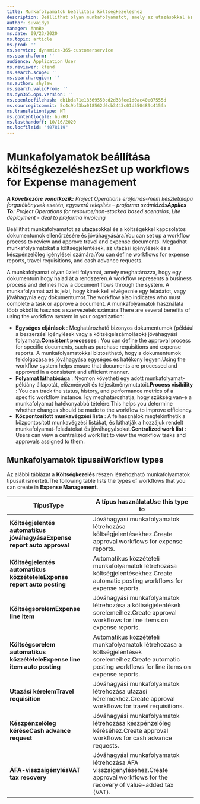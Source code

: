 ```yaml
---
title: Munkafolyamatok beállítása költségkezeléshez
description: Beállíthat olyan munkafolyamatot, amely az utazásokkal és a költségekkel kapcsolatos dokumentumok ellenőrzésére és jóváhagyására szolgál.
author: suvaidya
manager: AnnBe
ms.date: 09/23/2020
ms.topic: article
ms.prod: ''
ms.service: dynamics-365-customerservice
ms.search.form: ''
audience: Application User
ms.reviewer: kfend
ms.search.scope: ''
ms.search.region: ''
ms.author: shylaw
ms.search.validFrom: ''
ms.dyn365.ops.version: ''
ms.openlocfilehash: db1bda71e18369550cd2d38fee1d0ac40e07555d
ms.sourcegitcommit: 5c4c9bf3ba018562d6cb3443c01d550489c415fa
ms.translationtype: HT
ms.contentlocale: hu-HU
ms.lasthandoff: 10/16/2020
ms.locfileid: "4078119"
---
```

# <a name="set-up-workflows-for-expense-management"></a><span data-ttu-id="ed01a-103">Munkafolyamatok beállítása költségkezeléshez</span><span class="sxs-lookup"><span data-stu-id="ed01a-103">Set up workflows for Expense management</span></span>

<span data-ttu-id="ed01a-104">_**A következőre vonatkozik:** Project Operations erőforrás-/nem készletalapú forgatókönyvek esetén, egyszerű telepítés – proforma számlázás_</span><span class="sxs-lookup"><span data-stu-id="ed01a-104">_**Applies To:** Project Operations for resource/non-stocked based scenarios, Lite deployment - deal to proforma invoicing_</span></span>

<span data-ttu-id="ed01a-105">Beállíthat munkafolyamatot az utazásokkal és a költségekkel kapcsolatos dokumentumok ellenőrzésére és jóváhagyására.</span><span class="sxs-lookup"><span data-stu-id="ed01a-105">You can set up a workflow process to review and approve travel and expense documents.</span></span> <span data-ttu-id="ed01a-106">Megadhat munkafolyamatokat a költségjelentések, az utazási igénylések és a készpénzelőleg igénylései számára.</span><span class="sxs-lookup"><span data-stu-id="ed01a-106">You can define workflows for expense reports, travel requisitions, and cash advance requests.</span></span>

<span data-ttu-id="ed01a-107">A munkafolyamat olyan üzleti folyamat, amely meghatározza, hogy egy dokumentum hogy halad át a rendszeren.</span><span class="sxs-lookup"><span data-stu-id="ed01a-107">A workflow represents a business process and defines how a document flows through the system.</span></span> <span data-ttu-id="ed01a-108">A munkafolyamat azt is jelzi, hogy kinek kell elvégeznie egy feladatot, vagy jóváhagynia egy dokumentumot.</span><span class="sxs-lookup"><span data-stu-id="ed01a-108">The workflow also indicates who must complete a task or approve a document.</span></span> <span data-ttu-id="ed01a-109">A munkafolyamatok használata több okból is hasznos a szervezetek számára:</span><span class="sxs-lookup"><span data-stu-id="ed01a-109">There are several benefits of using the workflow system in your organization:</span></span>

- <span data-ttu-id="ed01a-110">**Egységes eljárások** : Meghatározható bizonyos dokumentumok (például a beszerzési igénylések vagy a költségelszámolások) jóváhagyási folyamata.</span><span class="sxs-lookup"><span data-stu-id="ed01a-110">**Consistent processes** : You can define the approval process for specific documents, such as purchase requisitions and expense reports.</span></span> <span data-ttu-id="ed01a-111">A munkafolyamatokkal biztosítható, hogy a dokumentumok feldolgozása és jóváhagyása egységes és hatékony legyen.</span><span class="sxs-lookup"><span data-stu-id="ed01a-111">Using the workflow system helps ensure that documents are processed and approved in a consistent and efficient manner.</span></span>
- <span data-ttu-id="ed01a-112">**Folyamat láthatósága** : Nyomon követheti egy adott munkafolyamat-példány állapotát, előzményeit és teljesítménymutatóit.</span><span class="sxs-lookup"><span data-stu-id="ed01a-112">**Process visibility** : You can track the status, history, and performance metrics of a specific workflow instance.</span></span> <span data-ttu-id="ed01a-113">Így meghatározhatja, hogy szükség van-e a munkafolyamat hatékonyabbá tételére.</span><span class="sxs-lookup"><span data-stu-id="ed01a-113">This helps you determine whether changes should be made to the workflow to improve efficiency.</span></span>
- <span data-ttu-id="ed01a-114">**Központosított munkavégzési lista** : A felhasználók megtekinthetik a központosított munkavégzési listákat, és láthatják a hozzájuk rendelt munkafolyamat-feladatokat és jóváhagyásokat.</span><span class="sxs-lookup"><span data-stu-id="ed01a-114">**Centralized work list** : Users can view a centralized work list to view the workflow tasks and approvals assigned to them.</span></span> 

## <a name="workflow-types"></a><span data-ttu-id="ed01a-115">Munkafolyamatok típusai</span><span class="sxs-lookup"><span data-stu-id="ed01a-115">Workflow types</span></span>

<span data-ttu-id="ed01a-116">Az alábbi táblázat a **Költségkezelés** részen létrehozható munkafolyamatok típusait ismerteti.</span><span class="sxs-lookup"><span data-stu-id="ed01a-116">The following table lists the types of workflows that you can create in **Expense Management**.</span></span>


|              <span data-ttu-id="ed01a-117"><strong>Típus</strong></span><span class="sxs-lookup"><span data-stu-id="ed01a-117"><strong>Type</strong></span></span>              |                   <span data-ttu-id="ed01a-118"><strong>A típus használata</strong></span><span class="sxs-lookup"><span data-stu-id="ed01a-118"><strong>Use this type to</strong></span></span>                   |
|-------------------------------------------------|-----------------------------------------------------------------------|
|   <span data-ttu-id="ed01a-119"><strong>Költségjelentés automatikus jóváhagyása</strong></span><span class="sxs-lookup"><span data-stu-id="ed01a-119"><strong>Expense report auto approval</strong></span></span> |            <span data-ttu-id="ed01a-120">Jóváhagyási munkafolyamatok létrehozása költségjelentésekhez.</span><span class="sxs-lookup"><span data-stu-id="ed01a-120">Create approval workflows for expense reports.</span></span>             |
|  <span data-ttu-id="ed01a-121"><strong>Költségjelentés automatikus közzététele</strong></span><span class="sxs-lookup"><span data-stu-id="ed01a-121"><strong>Expense report auto posting</strong></span></span>   |        <span data-ttu-id="ed01a-122">Automatikus közzétételi munkafolyamatok létrehozása költségjelentésekhez.</span><span class="sxs-lookup"><span data-stu-id="ed01a-122">Create automatic posting workflows for expense reports.</span></span>        |
|       <span data-ttu-id="ed01a-123"><strong>Költségsorelem</strong></span><span class="sxs-lookup"><span data-stu-id="ed01a-123"><strong>Expense line item</strong></span></span>        |     <span data-ttu-id="ed01a-124">Jóváhagyási munkafolyamatok létrehozása a költségjelentések sorelemeihez.</span><span class="sxs-lookup"><span data-stu-id="ed01a-124">Create approval workflows for line items on expense reports.</span></span>      |
| <span data-ttu-id="ed01a-125"><strong>Költségsorelem automatikus közzététele</strong></span><span class="sxs-lookup"><span data-stu-id="ed01a-125"><strong>Expense line item auto posting</strong></span></span> | <span data-ttu-id="ed01a-126">Automatikus közzétételi munkafolyamatok létrehozása a költségjelentések sorelemeihez.</span><span class="sxs-lookup"><span data-stu-id="ed01a-126">Create automatic posting workflows for line items on expense reports.</span></span> |
|       <span data-ttu-id="ed01a-127"><strong>Utazási kérelem</strong></span><span class="sxs-lookup"><span data-stu-id="ed01a-127"><strong>Travel requisition</strong></span></span>       |          <span data-ttu-id="ed01a-128">Jóváhagyási munkafolyamatok létrehozása utazási kérelmekhez.</span><span class="sxs-lookup"><span data-stu-id="ed01a-128">Create approval workflows for travel requisitions.</span></span>           |
|      <span data-ttu-id="ed01a-129"><strong>Készpénzelőleg kérése</strong></span><span class="sxs-lookup"><span data-stu-id="ed01a-129"><strong>Cash advance request</strong></span></span>      |         <span data-ttu-id="ed01a-130">Jóváhagyási munkafolyamatok létrehozása készpénzelőleg kéréséhez.</span><span class="sxs-lookup"><span data-stu-id="ed01a-130">Create approval workflows for cash advance requests.</span></span>          |
|        <span data-ttu-id="ed01a-131"><strong>ÁFA-visszaigénylés</strong></span><span class="sxs-lookup"><span data-stu-id="ed01a-131"><strong>VAT tax recovery</strong></span></span>        | <span data-ttu-id="ed01a-132">Jóváhagyási munkafolyamatok létrehozása ÁFA visszaigényléséhez.</span><span class="sxs-lookup"><span data-stu-id="ed01a-132">Create approval workflows for the recovery of value-added tax (VAT).</span></span>  |
